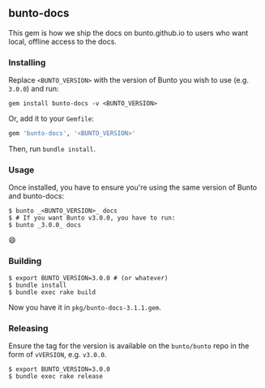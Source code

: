 ## bunto-docs

This gem is how we ship the docs on bunto.github.io to users who want local, offline access to the docs.

### Installing

Replace `<BUNTO_VERSION>` with the version of Bunto you wish to use (e.g. `3.0.0`) and run:

```
gem install bunto-docs -v <BUNTO_VERSION>
```

Or, add it to your `Gemfile`:

```ruby
gem 'bunto-docs', '<BUNTO_VERSION>'
```

Then, run `bundle install`.

### Usage

Once installed, you have to ensure you're using the same version of Bunto and bunto-docs:

```console
$ bunto _<BUNTO_VERSION>_ docs
$ # If you want Bunto v3.0.0, you have to run:
$ bunto _3.0.0_ docs
```

:smile:

### Building

```console
$ export BUNTO_VERSION=3.0.0 # (or whatever)
$ bundle install
$ bundle exec rake build
```

Now you have it in `pkg/bunto-docs-3.1.1.gem`.

### Releasing

Ensure the tag for the version is available on the `bunto/bunto` repo in the form of `vVERSION`, e.g. `v3.0.0`.

```console
$ export BUNTO_VERSION=3.0.0
$ bundle exec rake release
```
